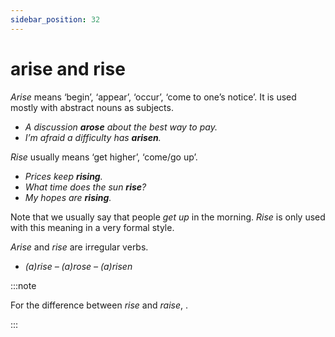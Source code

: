 ```yaml
---
sidebar_position: 32
---
```


# arise and rise

*Arise* means ‘begin’, ‘appear’, ‘occur’, ‘come to one’s notice’. It is used mostly with abstract nouns as subjects.

- *A discussion **arose** about the best way to pay.*
- *I’m afraid a difficulty has **arisen**.*

*Rise* usually means ‘get higher’, ‘come/go up’.

- *Prices keep **rising**.*
- *What time does the sun **rise**?*
- *My hopes are **rising**.*

Note that we usually say that people *get up* in the morning. *Rise* is only used with this meaning in a very formal style.

*Arise* and *rise* are irregular verbs.

- *(a)rise – (a)rose – (a)risen*

:::note

For the difference between *rise* and *raise*, .

:::
